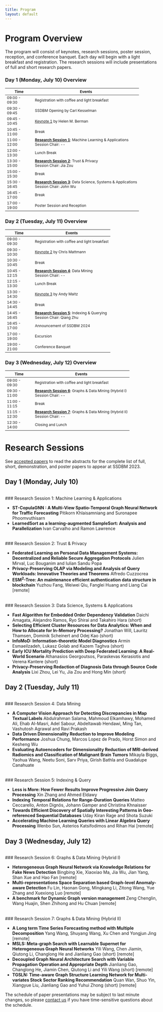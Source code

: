 ```yaml
---
title: Program
layout: default
---
```


# Program Overview

<style scoped>
    table
    {
        font-size: 12px;
        table-layout: fixed;
    }

    th:nth-child(1)
    {
        width: 80px;
        overflow: hidden;
    }
</style>

The program will consist of keynotes, research sessions, poster session, reception, and conference banquet. 
Each day will begin with a light breakfast and registration. 
The research sessions will include presentations of full and short research papers. 

### Day 1 (Monday, July 10) Overview

| Time          | Events                                                                                                          |
|---------------|-----------------------------------------------------------------------------------------------------------------|
| 09:00 - 09:30 | Registration with coffee and light breakfast                                                                    |
| 09:30 - 09:45 | SSDBM Opening by Carl Kesselman                                                                                 |
| 09:45 - 10:45 | [Keynote 1](./keynotes.md#keynote-1) by Helen M. Berman                                                         |
| 10:45 - 11:00 | Break                                                                                                           |
| 11:00 - 12:00 | **[Research Session 1](#research-session-1)**: Machine Learning & Applications <br> Session Chair: --           |
| 12:00 - 13:30 | Lunch Break                                                                                                     |
| 13:30 - 15:00 | **[Research Session 2](#research-session-2)**: Trust & Privacy <br> Session Chair: Jia Zou                      |
| 15:00 - 15:30 | Break                                                                                                           |
| 15:30 - 16:45 | **[Research Session 3](#research-session-3)**: Data Science, Systems & Applications <br> Session Chair: John Wu |
| 16:45 - 17:00 | Break                                                                                                           |
| 17:00 - 19:00 | Poster Session and Reception                                                                                    |

### Day 2 (Tuesday, July 11) Overview

| Time           | Events                                                                                           |
|----------------|--------------------------------------------------------------------------------------------------|
| 09:00 - 09:30 | Registration with coffee and light breakfast                                                     |
| 09:30 - 10:30 | [Keynote 2](./keynotes.md#keynote-2) by Chris Mattmann                                           |
| 10:30 - 10:45 | Break                                                                                            |
| 10:45 - 12:15 | **[Research Session 4](#research-session-4)**: Data Mining <br> Session Chair: --                |
| 12:15 - 13:30 | Lunch Break                                                                                      |
| 13:30 - 14:30 | [Keynote 3](./keynotes.md#keynote-3) by Andy Maltz                                               |
| 14:30 - 14:45 | Break                                                                                            |
| 14:45 - 16:45 | **[Research Session 5](#research-session-5)**: Indexing & Querying <br> Session Chair: Qiang Zhu |
| 16:45 - 17:00 | Announcement of SSDBM 2024                                                                       |
| 17:00 - 19:00 | Excursion                                                                                        |
| 19:00 - 21:00 | Conference Banquet                                                                               |

### Day 3 (Wednesday, July 12) Overview

| Time           | Events                                                                                                 |
|----------------|--------------------------------------------------------------------------------------------------------|
| 09:00 - 09:30 | Registration with coffee and light breakfast                                                           |
| 09:30 - 11:00 | **[Research Session 6](#research-session-6)**: Graphs & Data Mining (Hybrid I) <br> Session Chair: --  |
| 11:00 - 11:15 | Break                                                                                                  |
| 11:15 - 12:30 | **[Research Session 7](#research-session-7)**: Graphs & Data Mining (Hybrid II) <br> Session Chair: -- |
| 12:30 - 14:00 | Closing and Lunch                                                                                      |

# Research Sessions

See [accepted papers](./accepted-papers.md) to read the abstracts for the complete list of full, short, demonstration, and poster papers to appear at SSDBM 2023.

## Day 1 (Monday, July 10)

<h6 id="research-session-1"></h6>
### Research Session 1: Machine Learning & Applications

* **ST-CopulaGNN : A Multi-View Spatio-Temporal Graph Neural Network for Traffic Forecasting** Pitikorn Khlaisamniang and Suronapee Phoomvuthisarn
* **LearnedSort as a learning-augmented SampleSort: Analysis and Parallelization** Ivan Carvalho and Ramon Lawrence

<h6 id="research-session-2"></h6>
### Research Session 2: Trust & Privacy

* **Federated Learning on Personal Data Management Systems: Decentralized and Reliable Secure Aggregation Protocols** Julien Mirval, Luc Bouganim and Iulian Sandu Popa
* **Privacy-Preserving OLAP via Modeling and Analysis of Query Workloads: Innovative Theories and Theorems** Alfredo Cuzzocrea
* **ESM$^2$-Tree: An maintenance efficient authentication data structure in blockchain** Yuzhou Fang, Weiwei Qiu, Fanglei Huang and Liang Cai [remote]

<h6 id="research-session-3"></h6>
### Research Session 3: Data Science, Systems & Applications

* **Fast Algorithm for Embedded Order Dependency Validation** Daichi Amagata, Alejandro Ramos, Ryo Shirai and Takahiro Hara (short)
* **Selecting Efficient Cluster Resources for Data Analytics: When and How to Allocate for In-Memory Processing?** Jonathan Will, Lauritz Thamsen, Dominik Scheinert and Odej Kao (short)
* **InfoMoD: Information-theoretic Model Diagnostics** Armin Esmaeilzadeh, Lukasz Golab and Kazem Taghva (short)
* **Early ICU Mortality Prediction with Deep Federated Learning: A Real-World Scenario** Athanasios Georgoutsos, Paraskevas Kerasiotis and Verena Kantere (short)
* **Privacy-Preserving Redaction of Diagnosis Data through Source Code Analysis** Lixi Zhou, Lei Yu, Jia Zou and Hong Min (short)

## Day 2 (Tuesday, July 11)

<h6 id="research-session-4"></h6>
### Research Session 4: Data Mining

* **A Computer Vision Approach for Detecting Discrepancies in Map Textual Labels** Abdulrahman Salama, Mahmoud Elkamhawy, Mohamed Ali, Ehab Al-Masri, Adel Sabour, Abdeltawab Hendawi, Ming Tan, Vashutosh Agrawal and Ravi Prakash
* **Data Driven Dimensionality Reduction to Improve Modeling Performance** Joshua Chung, Marcos Lopez de Prado, Horst Simon and Kesheng Wu
* **Evaluating Autoencoders for Dimensionality Reduction of MRI-derived Radiomics and Classification of Malignant Brain Tumors** Mikayla Biggs, Yaohua Wang, Neetu Soni, Sarv Priya, Girish Bathla and Guadalupe Canahuate

<h6 id="research-session-5"></h6>
### Research Session 5: Indexing & Query

* **Less is More: How Fewer Results Improve Progressive Join Query Processing** Xin Zhang and Ahmed Eldawy
* **Indexing Temporal Relations for Range-Duration Queries** Matteo Ceccarello, Anton Dignös, Johann Gamper and Christina Khnaisser
* **Towards Efficient Discovery of Spatially Interesting Patterns in Geo-referenced Sequential Databases** Uday Kiran Rage and Shota Suzuki
* **Accelerating Machine Learning Queries with Linear Algebra Query Processing** Wenbo Sun, Asterios Katsifodimos and Rihan Hai [remote]

## Day 3 (Wednesday, July 12)

<h6 id="research-session-6"></h6>
### Research Session 6: Graphs & Data Mining (Hybrid I)

* **Heterogeneous Graph Neural Network via Knowledge Relations for Fake News Detection** Bingbing Xie, Xiaoxiao Ma, Jia Wu, Jian Yang, Shan Xue and Hao Fan [remote]
* **Multi-representations Space Separation based Graph-level Anomaly-aware Detection** Fu Lin, Haonan Gong, Mingkang Li, Zitong Wang, Yue Zhang and Xuexiong Luo [remote]
* **A benchmark for Dynamic Graph version management** Zeng Chenglin, Wang Huajin, Shen Zhihong and Hu Chuan [remote]

<h6 id="research-session-7"></h6>
### Research Session 7: Graphs & Data Mining (Hybrid II) 

* **A Long term Time Series Forecasting method with Multiple Decomposition** Yang Wang, Shuyang Wang, Xu Chen and Yongjun Jing [remote]
* **MSLS: Meta-graph Search with Learnable Supernet for Heterogeneous Graph Neural Networks** Yili Wang, Chen Jiamin, Qiutong Li, Changlong He and Jianliang Gao (short) [remote]
* **Decoupled Graph Neural Architecture Search with Variable Propagation Operation and Appropriate Depth** Jianliang Gao, Changlong He, Jiamin Chen, Qiutong Li and Yili Wang (short) [remote]
* **TGSLN: Time-aware Graph Structure Learning Network for Multi-variates Stock Sector Ranking Recommendation** Quan Wan, Shuo Yin, Xiangyue Liu, Jianliang Gao and Yuhui Zhong (short) [remote]

The schedule of paper presentations may be subject to last minute changes, so please [contact us](mailto:ssdbm2023@easychair.org) if you have time-sensitive questions about the schedule.
